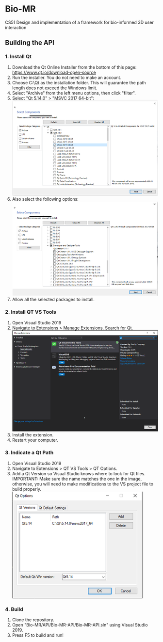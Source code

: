 # Bio-MR
CS51 Design and implementation of a framework for bio-informed 3D user interaction

## Building the API

### 1. Install Qt
1. Download the Qt Online Installer from the bottom of this page: https://www.qt.io/download-open-source
2. Run the installer. You do not need to make an account.
3. Choose C:\Qt as the installation folder. This will guarantee the path length does not exceed the Windows limit.
4. Select "Archive" from the left menu options, then click "filter".
5. Select "Qt 5.14.0" > "MSVC 2017 64-bit":
![](images/MSVC_2017.PNG)
6. Also select the following options:
![](images/Dev_and_design_tools.PNG)
7. Allow all the selected packages to install.

### 2. Install QT VS Tools
1. Open Visual Studio 2019
2. Navigate to Extensions > Manage Extensions. Search for Qt.
![](images/VS_tools.PNG)
3. Install the extension.
4. Restart your computer.

### 3. Indicate a Qt Path
1. Open Visual Studio 2019
2. Navigate to Extensions > QT VS Tools > QT Options.
3. Add a Qt Version so Visual Studio knows where to look for Qt files. IMPORTANT: Make sure the name matches the one in the image, otherwise, you will need to make modifications to the VS project file to build properly.
![](images/qt_vs_options.PNG)

### 4. Build
1. Clone the repository.
2. Open "Bio-MR/API/Bio-MR-API/Bio-MR-API.sln" using Visual Studio 2019.
3. Press F5 to build and run!
